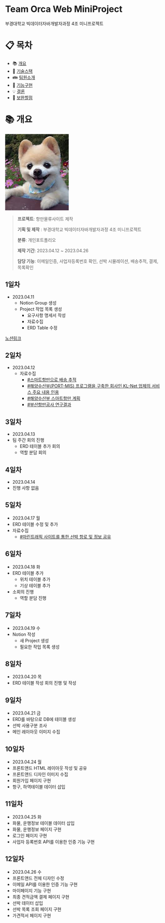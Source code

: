 # Team Orca Web MiniProject
부경대학교 빅데이터자바개발자과정 4조 미니프로젝트 
# :clipboard: 목차

- :books: <a href="#outline">개요</a>
- :wrench: <a href="#tech">기술스택</a>
- :family: <a href="#team">팀원소개</a>
- :bookmark_tabs: <a href="#function">기능구현</a>
- :bulb: <a href="#result">결론</a>
- :mag_right: <a href="#fullfill">보완할점</a>

# :books: <a name="outline">개요</a>
<img src="https://raw.githubusercontent.com/ldj8196/MiniProject_JSP/main/src/main/webapp/resources/images/b.jpg">

>**프로젝트**: 항만물류사이트 제작
>
>**기획 및 제작** : 부경대학교 빅데이터자바개발자과정 4조 미니프로젝트 
>
>**분류**: 개인포트폴리오
>
>**제작 기간**: 2023.04.12 ~ 2023.04.26
>
>**담당 기능**: 이메일인증, 사업자등록번호 확인, 선박 시뮬레이션, 배송추적, 결제, 목록확인

## 1일차
- 2023.04.11
  - Notion Group 생성
  - Project 작업 목록 생성
    - 요구사항 명세서 작성
    - 자료수집
    - ERD Table 수정
    
 <a href="https://www.notion.so/bf2c17f0a0bf47b2ab01f7b17a834dc3?v=4931d2f41b0b41a2a41d5e11400ecdaf">노션링크</a>
 
 ## 2일차
 - 2023.04.12
   - 자료수집  
      - <a href="https://kiss.kstudy.com/Detail/Ar?key=3507428">#스마트항만으로 배송 추적</a>
      - <a href="https://www.klnet.co.kr/client/main.do"> #해양수산부(PORT-MIS) 프로그램을 구축한 회사인 KL-Net 업체의 서비스 주요 내용 인용 </a>
      - <a href="https://blog.naver.com/koreamof/222605792585"> #해양수산부 스마트항만 계획 </a>
      - <a href="https://kiss.kstudy.com/Detail/Ar?key=3887563"> #부산항만공사 연구결과 </a>

 ## 3일차
 - 2023.04.13
  - 팀 주간 회의 진행
    - ERD 테이블 추가 회의
    - 역할 분담 회의

 ## 4일차
 - 2023.04.14
  - 진행 사항 없음
 
 ## 5일차
 - 2023.04.17 월
  - ERD 테이블 수정 및 추가
  - 자료수집
      - <a href="https://www.marinetraffic.com/en/ais/home/centerx:57.3/centery:-4.9/zoom:4">#마린트래픽 사이트를 통한 선박 항로 및 정보 공유</a>

 ## 6일차
 - 2023.04.18 화
  - ERD 테이블 추가
    - 위치 테이블 추가
    - 기상 테이블 추가
  - 소회의 진행
    - 역할 분담 진행
 
 ## 7일차
 - 2023.04.19 수
  - Notion 작성
    - 새 Project 생성
    - 필요한 작업 목록 생성
    
 ## 8일차
 - 2023.04.20 목
  - ERD 테이블 작성 회의 진행 및 작성
 
 ## 9일차
 - 2023.04.21 금
 - ERD를 바탕으로 DB에 테이블 생성
 - 선박 사용구분 조사
 - 메인 레이아웃 이미지 수집
 
 ## 10일차
 - 2023.04.24 월
 - 프론트앤드 HTML 레이아웃 작성 및 공유
 - 프론트앤드 디자인 이미지 수집
 - 회원가입 페이지 구현
 - 항구, 하역테이블 데이터 삽입
 
 ## 11일차
 - 2023.04.25 화
 - 화물, 운행정보 테이블 데이터 삽입
 - 화물, 운행정보 페이지 구현
 - 로그인 페이지 구현
 - 사업자 등록번호 API를 이용한 인증 기능 구현

## 12일차
 - 2023.04.26 수
 - 프론트앤드 전체 디자인 수정
 - 이메일 API를 이용한 인증 기능 구현
 - 마이페이지 기능 구현
 - 최종 견적금액 결제 페이지 구현
 - 선박 데이터 삽입
 - 선박 목록 조회 페이지 구현
 - 가견적서 페이지 구현

